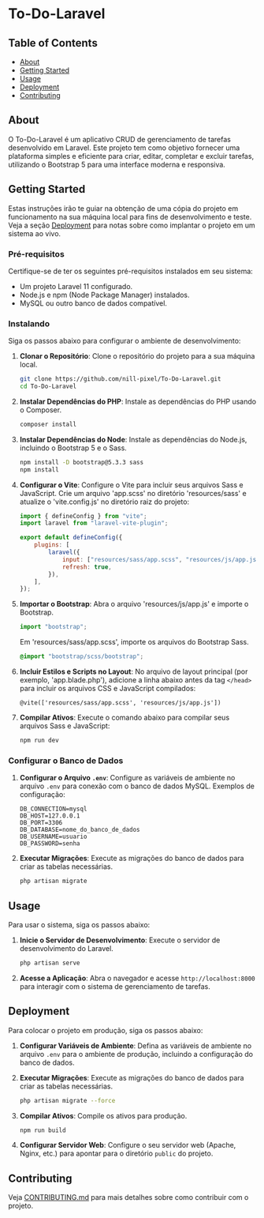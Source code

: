 # To-Do-Laravel

## Table of Contents

-   [About](#about)
-   [Getting Started](#getting_started)
-   [Usage](#usage)
-   [Deployment](#deployment)
-   [Contributing](../CONTRIBUTING.md)

## About <a name = "about"></a>

O To-Do-Laravel é um aplicativo CRUD de gerenciamento de tarefas desenvolvido em Laravel. Este projeto tem como objetivo fornecer uma plataforma simples e eficiente para criar, editar, completar e excluir tarefas, utilizando o Bootstrap 5 para uma interface moderna e responsiva.

## Getting Started <a name = "getting_started"></a>

Estas instruções irão te guiar na obtenção de uma cópia do projeto em funcionamento na sua máquina local para fins de desenvolvimento e teste. Veja a seção [Deployment](#deployment) para notas sobre como implantar o projeto em um sistema ao vivo.

### Pré-requisitos

Certifique-se de ter os seguintes pré-requisitos instalados em seu sistema:

-   Um projeto Laravel 11 configurado.
-   Node.js e npm (Node Package Manager) instalados.
-   MySQL ou outro banco de dados compatível.

### Instalando

Siga os passos abaixo para configurar o ambiente de desenvolvimento:

1. **Clonar o Repositório**:
   Clone o repositório do projeto para a sua máquina local.

    ```bash
    git clone https://github.com/nill-pixel/To-Do-Laravel.git
    cd To-Do-Laravel
    ```

2. **Instalar Dependências do PHP**:
   Instale as dependências do PHP usando o Composer.

    ```bash
    composer install
    ```

3. **Instalar Dependências do Node**:
   Instale as dependências do Node.js, incluindo o Bootstrap 5 e o Sass.

    ```bash
    npm install -D bootstrap@5.3.3 sass
    npm install
    ```

4. **Configurar o Vite**:
   Configure o Vite para incluir seus arquivos Sass e JavaScript. Crie um arquivo 'app.scss' no diretório 'resources/sass' e atualize o 'vite.config.js' no diretório raiz do projeto:

    ```javascript
    import { defineConfig } from "vite";
    import laravel from "laravel-vite-plugin";

    export default defineConfig({
        plugins: [
            laravel({
                input: ["resources/sass/app.scss", "resources/js/app.js"],
                refresh: true,
            }),
        ],
    });
    ```

5. **Importar o Bootstrap**:
   Abra o arquivo 'resources/js/app.js' e importe o Bootstrap.

    ```javascript
    import "bootstrap";
    ```

    Em 'resources/sass/app.scss', importe os arquivos do Bootstrap Sass.

    ```scss
    @import "bootstrap/scss/bootstrap";
    ```

6. **Incluir Estilos e Scripts no Layout**:
   No arquivo de layout principal (por exemplo, 'app.blade.php'), adicione a linha abaixo antes da tag `</head>` para incluir os arquivos CSS e JavaScript compilados:

    ```blade
    @vite(['resources/sass/app.scss', 'resources/js/app.js'])
    ```

7. **Compilar Ativos**:
   Execute o comando abaixo para compilar seus arquivos Sass e JavaScript:

    ```bash
    npm run dev
    ```

### Configurar o Banco de Dados

1. **Configurar o Arquivo `.env`**:
   Configure as variáveis de ambiente no arquivo `.env` para conexão com o banco de dados MySQL. Exemplos de configuração:

    ```env
    DB_CONNECTION=mysql
    DB_HOST=127.0.0.1
    DB_PORT=3306
    DB_DATABASE=nome_do_banco_de_dados
    DB_USERNAME=usuario
    DB_PASSWORD=senha
    ```

2. **Executar Migrações**:
   Execute as migrações do banco de dados para criar as tabelas necessárias.

    ```bash
    php artisan migrate
    ```

## Usage <a name = "usage"></a>

Para usar o sistema, siga os passos abaixo:

1. **Inicie o Servidor de Desenvolvimento**:
   Execute o servidor de desenvolvimento do Laravel.

    ```bash
    php artisan serve
    ```

2. **Acesse a Aplicação**:
   Abra o navegador e acesse `http://localhost:8000` para interagir com o sistema de gerenciamento de tarefas.

## Deployment <a name = "deployment"></a>

Para colocar o projeto em produção, siga os passos abaixo:

1. **Configurar Variáveis de Ambiente**:
   Defina as variáveis de ambiente no arquivo `.env` para o ambiente de produção, incluindo a configuração do banco de dados.

2. **Executar Migrações**:
   Execute as migrações do banco de dados para criar as tabelas necessárias.

    ```bash
    php artisan migrate --force
    ```

3. **Compilar Ativos**:
   Compile os ativos para produção.

    ```bash
    npm run build
    ```

4. **Configurar Servidor Web**:
   Configure o seu servidor web (Apache, Nginx, etc.) para apontar para o diretório `public` do projeto.

## Contributing

Veja [CONTRIBUTING.md](../CONTRIBUTING.md) para mais detalhes sobre como contribuir com o projeto.
